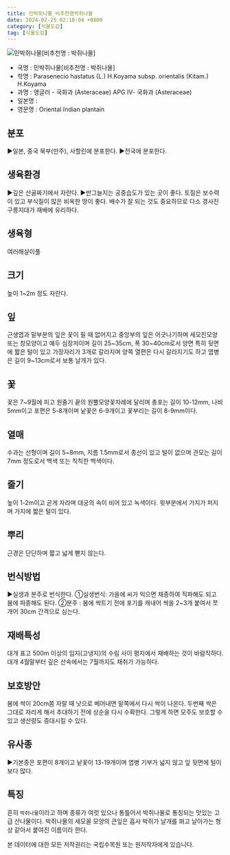 ```yaml
---
title: 민박쥐나물_비추천명박쥐나물
date: 2024-02-25 02:10:04 +0800
category: [식물도감]
tag: [식물도감]
---
```




![민박쥐나물[비추천명 : 박쥐나물]](/fileUpload/plants/basic/Compositae/Parasenecio/10028/1_th2.JPG)
- 국명 : 민박쥐나물[비추천명 : 박쥐나물]
- 학명 : Parasenecio hastatus (L.) H.Koyama subsp. orientalis (Kitam.) H.Koyama
- 과명 : 앵글러 - 국화과 (Asteraceae) APG Ⅳ- 국화과 (Asteraceae)
- 일본명 : 
- 영문명 : Oriental Indian plantain


## 분포
▶일본, 중국 북부(만주), 사할린에 분포한다.▶전국에 분포한다.
## 생육환경
▶깊은 산골짜기에서 자란다. ▶반그늘지는 공중습도가 있는 곳이 좋다. 토질은 보수력이 있고 부식질이 많은 비옥한 땅이 좋다. 배수가 잘 되는 것도 중요하므로 다소 경사진 구릉지대가 재배에 유리하다.
## 생육형
여러해살이풀
## 크기
높이 1~2m 정도 자란다.
## 잎
근생엽과 밑부분의 잎은 꽃이 필 때 없어지고 중앙부의 잎은 어긋나기하며 세모진모양 또는 창모양이고 예두 심장저이며 길이 25~35cm, 폭 30~40cm로서 양면 특히 뒷면에 짧은 털이 있고 가장자리가 3개로 갈라지며 양쪽 열편은 다시 갈라지기도 하고 엽병은 길이 9~13cm로서 보통 날개가 있다.
## 꽃
꽃은 7~9월에 피고 원줄기 끝의 원뿔모양꽃차례에 달리며 총포는 길이 10-12mm, 나비 5mm이고 포편은 5-8개이며 낱꽃은 6-9개이고 꽃부리는 길이 8-9mm이다.
## 열매
수과는 선형이며 길이 5~8mm, 지름 1.5mm로서 종선이 있고 털이 없으며 관모는 길이 7mm 정도로서 백색 또는 칙칙한 백색이다.
## 줄기
높이 1-2m이고 곧게 자라며 대궁의 속이 비어 있고 녹색이다. 윗부분에서 가지가 퍼지며 가지에 짧은 털이 있다.
## 뿌리
근경은 단단하며 짧고 넓게 뻗지 않는다.
## 번식방법
▶실생과 분주로 번식한다.①실생번식: 가을에 씨가 익으면 채종하여 직파해도 되고 봄에 파종해도 된다.②분주 : 봄에 싹트기 전에 포기를 캐내어 싹을 2~3개 붙여서 쪼개어 30cm 간격으로 심는다.
## 재배특성
대개 표고 500m 이상의 임지(고냉지)의 수림 사이 평지에서 재배하는 것이 바람직하다. 대개 4월말부터 깊은 산속에서는 7월까지도 채취가 가능하다.
## 보호방안
봄에 싹이 20cm쯤 자랄 때 낫으로 베어내면 밑쪽에서 다시 싹이 나온다. 두번째 싹은 그대로 자라게 해서 추대하기 전에 상순을 다시 수확한다. 그렇게 하면 모주도 보호할 수 있고 생산량도 증대시킬 수 있다.
## 유사종
▶기본종은 포편이 8개이고 낱꽃이 13-19개이며 엽병 기부가 넓지 않고 잎 뒷면에 털이 보다 많다.
## 특징
흔히 `박쥐나물`이라고 하며 종류가 여럿 있으나 통틀어서 박쥐나물로 통칭되는 맛있는 고급 산나물이다. 박쥐나물의 세모꼴 모양의 큰잎은 흡사 박쥐가 날개를 펴고 날아가는 형상 같아서 붙여진 이름이라 한다.






본 데이터에 대한 모든 저작권리는 국립수목원 또는 원저작자에게 있습니다.
